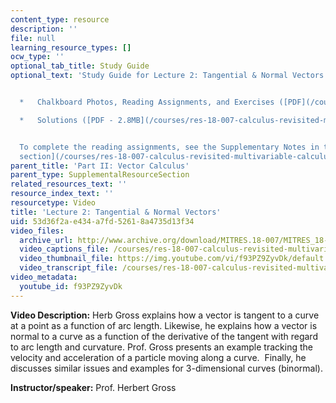 ```yaml
---
content_type: resource
description: ''
file: null
learning_resource_types: []
ocw_type: ''
optional_tab_title: Study Guide
optional_text: 'Study Guide for Lecture 2: Tangential & Normal Vectors


  *   Chalkboard Photos, Reading Assignments, and Exercises ([PDF](/courses/res-18-007-calculus-revisited-multivariable-calculus-fall-2011/resources/mitres_18_007_partii_lec02))

  *   Solutions ([PDF - 2.8MB](/courses/res-18-007-calculus-revisited-multivariable-calculus-fall-2011/resources/mitres_18_007_partii_sol02))


  To complete the reading assignments, see the Supplementary Notes in the [Study Materials
  section](/courses/res-18-007-calculus-revisited-multivariable-calculus-fall-2011/pages/study-materials).'
parent_title: 'Part II: Vector Calculus'
parent_type: SupplementalResourceSection
related_resources_text: ''
resource_index_text: ''
resourcetype: Video
title: 'Lecture 2: Tangential & Normal Vectors'
uid: 53d36f2a-e434-a7fd-5261-8a4735d13f34
video_files:
  archive_url: http://www.archive.org/download/MITRES.18-007/MITRES_18-007_Part2_lec2_300k.mp4
  video_captions_file: /courses/res-18-007-calculus-revisited-multivariable-calculus-fall-2011/09a9bac3676e5898982f9205b614cf9d_f93PZ9ZyvDk.vtt
  video_thumbnail_file: https://img.youtube.com/vi/f93PZ9ZyvDk/default.jpg
  video_transcript_file: /courses/res-18-007-calculus-revisited-multivariable-calculus-fall-2011/47d7447f78dbe0ff95f9e0de6091b4e7_f93PZ9ZyvDk.pdf
video_metadata:
  youtube_id: f93PZ9ZyvDk
---
```


**Video Description:** Herb Gross explains how a vector is tangent to a curve at a point as a function of arc length. Likewise, he explains how a vector is normal to a curve as a function of the derivative of the tangent with regard to arc length and curvature. Prof. Gross presents an example tracking the velocity and acceleration of a particle moving along a curve.  Finally, he discusses similar issues and examples for 3-dimensional curves (binormal).

**Instructor/speaker:** Prof. Herbert Gross